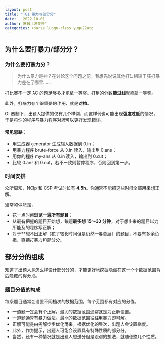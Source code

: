 ```yaml
---
layout: post
title: "TG1 暴力与部分分"
date:   2022-10-01
author: 离散小波变换°
categories: course luogu-class yugu22atg
---
```


## 为什么要打暴力/部分分？

### 为什么要打暴力分？

> 为什么暴力是神？在讨论这个问题之前，我想先说说其他打法相较于狂打暴力差在了哪里……

打比赛不一定 AC 的题足够多才能拿一等奖。打到的分数**能过线**就能拿一等奖。

此外，打暴力有个很重要的作用，就是**对拍**。

OI 赛制下，出题人提供的仅有几个样例，而这样例也可能出现**强度过低**的情况，于是将你的程序与暴力程序对牌可以更好发现错误。

#### **常见思路**：

* 用生成器 generator 生成输入数据到 0.in；
* 用暴力程序 brute-force 从 0.in 读入，输出到 0.ans；
* 用你的程序 my-ans 从 0.in 读入，输出到 0.out；
* 比较 0.ans 和 0.out，若不一致则暂停程序，否则回到第一步。

### 时间安排

众所周知，NOIp 和 CSP 考试时长有 **4.5h**。你通常不能把这些时间全部用来想正解。

通常的做法是，
* 花一点时间**浏览一遍所有题目**；
* 从最有把握的题目开始想，每题**最多想 15～30 分钟**，对于想出来的题目以力所能及的程序写正解；
* 对于**想不出正解（花了较长时间但是仍然一筹莫展）的题目，不要有多余负担，直接打暴力和部分分。

## 部分分的组成

知道了出题人是怎么样设计部分分的，才能更好地挖掘隐藏在这一个个数据范围背后隐藏的得分点。

### 题目分值的构成

每条题目通常会设置不同档次的数据范围，每个范围都有对应的分值。

* 一道题一定会有个正解。最大的数据范围通常就是为正解设置。
* 一道题通常有暴力做法。最小的数据范围往往用暴力即可解。
* 正解可能是由劣解步步优化而来。根据优化的层次，出题人会设置梯度。
* 此外，作为提示，出题人可能会设置具有特殊性质的部分分。
* 当然，还有一种情况就是出题人想送分但是没别的想法，就随便整几个性质。

